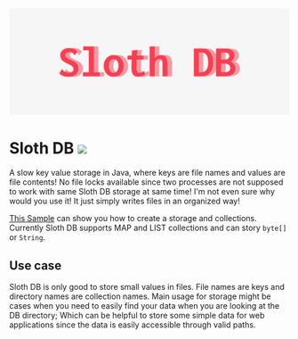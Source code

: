 <img src="https://github.com/idioglossia/sloth-db/blob/main/cover.png?raw=1" />

# Sloth DB [![](https://jitpack.io/v/idioglossia/sloth-db.svg)](https://jitpack.io/#idioglossia/sloth-db)

A slow key value storage in Java, where keys are file names and values are file contents!
No file locks available since two processes are not supposed to work with same Sloth DB storage at same time!
I'm not even sure why would you use it! It just simply writes files in an organized way!

[This Sample](https://github.com/idioglossia/sloth-db/blob/main/src/test/java/Sample.java) can show you how to create a storage and collections.
Currently Sloth DB supports MAP and LIST collections and can story `byte[]` or `String`.

## Use case

Sloth DB is only good to store small values in files. File names are keys and directory names are collection names. Main usage for storage might be cases when you need to easily find your data when you are looking at the DB directory; Which can be helpful to store some simple data for web applications since the data is easily accessible through valid paths.
